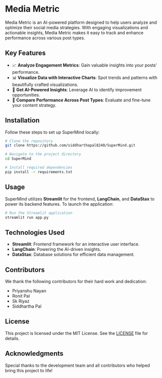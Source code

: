 
# Media Metric

Media Metric is an AI-powered platform designed to help users analyze and optimize their social media strategies. With engaging visualizations and actionable insights, Media Metric makes it easy to track and enhance performance across various post types.

## Key Features

- 📈 **Analyze Engagement Metrics**: Gain valuable insights into your posts' performance.
- 📊 **Visualize Data with Interactive Charts**: Spot trends and patterns with beautifully crafted visualizations.
- 🤖 **Get AI-Powered Insights**: Leverage AI to identify improvement opportunities.
- 📱 **Compare Performance Across Post Types**: Evaluate and fine-tune your content strategy.

## Installation

Follow these steps to set up SuperMind locally:

```bash
# Clone the repository
git clone https://github.com/siddharthapal8240/SuperMind.git

# Navigate to the project directory
cd SuperMind

# Install required dependencies
pip install -r requirements.txt
```

## Usage

SuperMind utilizes **Streamlit** for the frontend, **LangChain**, and **DataStax** to power its backend features. To launch the application:

```bash
# Run the Streamlit application
streamlit run app.py
```

## Technologies Used

- **Streamlit**: Frontend framework for an interactive user interface.
- **LangChain**: Powering the AI-driven insights.
- **DataStax**: Database solutions for efficient data management.

## Contributors

We thank the following contributors for their hard work and dedication:

- Priyanshu Nayan
- Ronit Pal
- Sk Riyaz
- Siddhartha Pal

## License

This project is licensed under the MIT License. See the [LICENSE](LICENSE) file for details.

## Acknowledgments

Special thanks to the development team and all contributors who helped bring this project to life!
